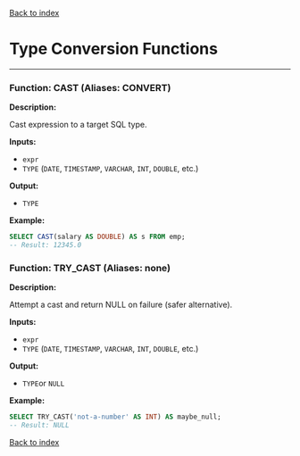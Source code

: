 [Back to index](./README.md)

# Type Conversion Functions

---

### Function: CAST (Aliases: CONVERT)
**Description:** 

Cast expression to a target SQL type.

**Inputs:** 
- `expr`
- `TYPE` (`DATE`, `TIMESTAMP`, `VARCHAR`, `INT`, `DOUBLE`, etc.)

**Output:** 
- `TYPE`

**Example:**
```sql
SELECT CAST(salary AS DOUBLE) AS s FROM emp;
-- Result: 12345.0
```

### Function: TRY_CAST (Aliases: none)
**Description:** 

Attempt a cast and return NULL on failure (safer alternative).

**Inputs:** 
- `expr`
- `TYPE` (`DATE`, `TIMESTAMP`, `VARCHAR`, `INT`, `DOUBLE`, etc.)

**Output:** 

- `TYPE`or `NULL`

**Example:**
```sql
SELECT TRY_CAST('not-a-number' AS INT) AS maybe_null;
-- Result: NULL
```

[Back to index](./README.md)
